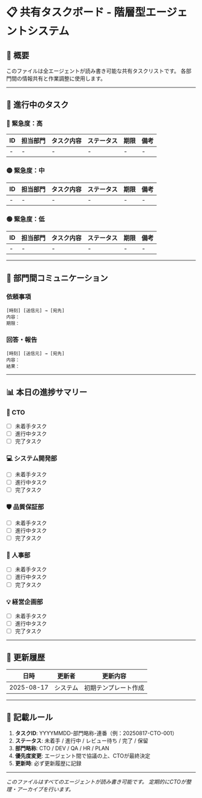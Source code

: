 # 📋 共有タスクボード - 階層型エージェントシステム

## 🎯 概要
このファイルは全エージェントが読み書き可能な共有タスクリストです。
各部門間の情報共有と作業調整に使用します。

---

## 📌 進行中のタスク

### 🔴 緊急度：高
| ID | 担当部門 | タスク内容 | ステータス | 期限 | 備考 |
|----|---------|-----------|-----------|------|------|
| - | - | - | - | - | - |

### 🟡 緊急度：中
| ID | 担当部門 | タスク内容 | ステータス | 期限 | 備考 |
|----|---------|-----------|-----------|------|------|
| - | - | - | - | - | - |

### 🟢 緊急度：低
| ID | 担当部門 | タスク内容 | ステータス | 期限 | 備考 |
|----|---------|-----------|-----------|------|------|
| - | - | - | - | - | - |

---

## 💬 部門間コミュニケーション

### 依頼事項
```
[時刻] [送信元] → [宛先]
内容：
期限：
```

### 回答・報告
```
[時刻] [送信元] → [宛先]
内容：
結果：
```

---

## 📊 本日の進捗サマリー

### 🎯 CTO
- [ ] 未着手タスク
- [ ] 進行中タスク
- [ ] 完了タスク

### 💻 システム開発部
- [ ] 未着手タスク
- [ ] 進行中タスク
- [ ] 完了タスク

### 🛡️ 品質保証部
- [ ] 未着手タスク
- [ ] 進行中タスク
- [ ] 完了タスク

### 🏢 人事部
- [ ] 未着手タスク
- [ ] 進行中タスク
- [ ] 完了タスク

### 💡 経営企画部
- [ ] 未着手タスク
- [ ] 進行中タスク
- [ ] 完了タスク

---

## 🔄 更新履歴
| 日時 | 更新者 | 更新内容 |
|------|--------|---------|
| 2025-08-17 | システム | 初期テンプレート作成 |

---

## 📝 記載ルール
1. **タスクID**: YYYYMMDD-部門略称-連番（例：20250817-CTO-001）
2. **ステータス**: 未着手 / 進行中 / レビュー待ち / 完了 / 保留
3. **部門略称**: CTO / DEV / QA / HR / PLAN
4. **優先度変更**: エージェント間で協議の上、CTOが最終決定
5. **更新時**: 必ず更新履歴に記録

---

*このファイルはすべてのエージェントが読み書き可能です。*
*定期的にCTOが整理・アーカイブを行います。*